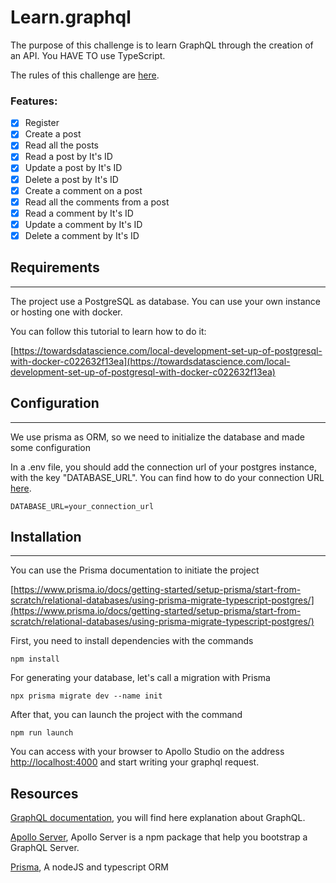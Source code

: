 # Learn.graphql

The purpose of this challenge is to learn GraphQL through the creation of an API. You HAVE TO use TypeScript.

The rules of this challenge are [here](https://github.com/Gi-jutsu/learn.graphql).

### Features:

- [X] Register
- [X] Create a post
- [X] Read all the posts
- [X] Read a post by It's ID
- [X] Update a post by It's ID
- [X] Delete a post by It's ID
- [X] Create a comment on a post
- [X] Read all the comments from a post
- [X] Read a comment by It's ID
- [X] Update a comment by It's ID
- [X] Delete a comment by It's ID

## Requirements

---

The project use a PostgreSQL as database. You can use your own instance or 
hosting one with docker.

You can follow this tutorial to learn how to do it:

[https://towardsdatascience.com/local-development-set-up-of-postgresql-with-docker-c022632f13ea](https://towardsdatascience.com/local-development-set-up-of-postgresql-with-docker-c022632f13ea)

## Configuration

---

We use prisma as ORM, so we need to initialize the database and made some configuration

In a .env file, you should add the connection url of your postgres instance, with the key "DATABASE_URL". You can find how to do your connection URL [here](https://www.prisma.io/docs/getting-started/setup-prisma/start-from-scratch/relational-databases/connect-your-database-typescript-postgres).


```
DATABASE_URL=your_connection_url
```

## Installation

---

You can use the Prisma documentation to initiate the project

[https://www.prisma.io/docs/getting-started/setup-prisma/start-from-scratch/relational-databases/using-prisma-migrate-typescript-postgres/](https://www.prisma.io/docs/getting-started/setup-prisma/start-from-scratch/relational-databases/using-prisma-migrate-typescript-postgres/)

First, you need to install dependencies with the commands

```
npm install
```

For generating your database, let's call a migration with Prisma

```
npx prisma migrate dev --name init
```

After that, you can launch the project with the command

```
npm run launch
```

You can access with your browser to Apollo Studio on the address [http://localhost:4000](http://localhost:4000) and start writing your graphql request.


## Resources

[GraphQL documentation](https://graphql.org/learn/), you will find here explanation about GraphQL.

[Apollo Server](https://www.apollographql.com/docs/apollo-server/), Apollo Server is a npm package that help you bootstrap a GraphQL Server.

[Prisma](https://www.prisma.io/), A nodeJS and typescript ORM

